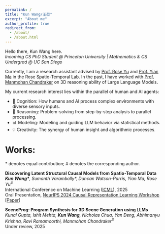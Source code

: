 ```yaml
---
permalink: /
title: "Kun Wang/王堃"
excerpt: "About me"
author_profile: true
redirect_from: 
  - /about/
  - /about.html
---
```


Hello there, Kun Wang here.\
*Incoming CS PhD Student @ Princeton University | Mathematics & CS Undergrad @ UC San Diego*

Currently, I am a research assistant advised by [Prof. Rose Yu](https://roseyu.com/) and [Prof. Yian Ma](https://sites.google.com/view/yianma/home) in the Rose Spatio-Temporal Lab. In the past, I have worked with [Prof. Manmohan Chandraker](https://cseweb.ucsd.edu/~mkchandraker/) on 3D reasoning ability of Large Language Models. 

My current research interest lies within the parallel of human and AI agents:
- 👀 Cognition: How  humans and AI process complex environments with diverse sensory inputs.
- 🧠 Reasoning: Problem-solving from step-by-step analysis to parallel processing.
- 📊 Modeling: Modeling and guiding LLM behavior via statistical methods.
- 💡 Creativity: The synergy of human insight and algorithmic processes.

<!-- Recently my interest has shifted towards probing the emergent abilities—and limitations—of LLMs and AI agents, particularly in comparison to human cognition. -->
<!-- - **Out-of-Domain Challenges:** What underlying principles make tasks like spatial reasoning and multi-step puzzle solving uniquely challenging for LLMs despite human ease—and how can we integrate their strengths in pattern recognition with human-inspired reasoning frameworks?*
- **Tool Understanding vs. Tool Use:** While LLMs demonstrate impressive tool-use capabilities (e.g., API calls, code interpreters), do they develop mechanistic understanding of these tools’ why and how, or merely master syntactic patterns? What gaps persist between operational competence and conceptual grasp? -->

Works:
======
\* denotes equal contribution; # denotes the corresponding author.

**Discovering Latent Structural Causal Models from Spatio-Temporal Data**\
***Kun Wang\***, Sumanth Varambally\*, Duncan Watson-Parris, Yian Ma, Rose Yu<sup>#</sup>*\
International Conference on Machine Learning ([ICML](https://icml.cc/)), 2025\
Oral Presentation, [NeurIPS 2024 Causal Representation Learning Workshop](https://crl-community.github.io/neurips24)\
\[[Paper](https://arxiv.org/abs/2411.05331)\]

**SceneProg: Program Synthesis for 3D Scene Generation using 
LLMs**\
*Kunal Gupta, Ishit Mehta, **Kun Wang**, Nicholas Chua, Yan Deng, Abhimanyu Krishna, Ravi Ramamoorthi, Manmohan Chandraker<sup>#</sup>*\
Under review, 2025
